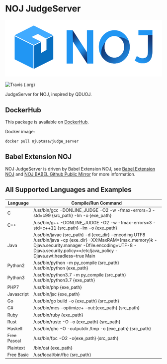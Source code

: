 # NOJ JudgeServer
![NOJ JudgeServer](noj_banner.png)

![Travis (.org)](https://img.shields.io/travis/NJUPTAAA/NOJ_JudgeServer.svg?style=flat-square)

JudgeServer for NOJ, inspired by QDUOJ.

## DockerHub

This package is available on [DockerHub](https://hub.docker.com/repository/docker/njuptaaa/judge_server).

Docker image:
```bash
docker pull njuptaaa/judge_server
```

## Babel Extension NOJ

NOJ JudgeServer is driven by Babel Extension NOJ, see [Babel Extension NOJ](https://github.com/ZsgsDesign/NOJ/tree/master/app/Babel/Extension/noj) and [NOJ BABEL Github Public Mirror](https://njuptaaa.github.io/babel/) for more information.

## All Supported Languages and Examples

|Language|Compile/Run Command|
|--------|-------------------|
|C|/usr/bin/gcc -DONLINE_JUDGE -O2 -w -fmax-errors=3 -std=c99 {src_path} -lm -o {exe_path}|
|C++|/usr/bin/g++ -DONLINE_JUDGE -O2 -w -fmax-errors=3 -std=c++11 {src_path} -lm -o {exe_path}|
|Java|/usr/bin/javac {src_path} -d {exe_dir} -encoding UTF8<br>/usr/bin/java -cp {exe_dir} -XX:MaxRAM={max_memory}k -Djava.security.manager -Dfile.encoding=UTF-8 -Djava.security.policy==/etc/java_policy -Djava.awt.headless=true Main|
|Python2|/usr/bin/python -m py_compile {src_path}<br>/usr/bin/python {exe_path}|
|Python3|/usr/bin/python3.7 -m py_compile {src_path}<br>/usr/bin/python3.7 {exe_path}|
|PHP7|/usr/bin/php {exe_path}|
|Javascript|/usr/bin/jsc {exe_path}|
|Go|/usr/bin/go build -o {exe_path} {src_path}|
|C#|/usr/bin/mcs -optimize+ -out:{exe_path} {src_path}|
|Ruby|/usr/bin/ruby {exe_path}|
|Rust|/usr/bin/rustc -O -o {exe_path} {src_path}|
|Haskell|/usr/bin/ghc -O -outputdir /tmp -o {exe_path} {src_path}|
|Free Pascal|/usr/bin/fpc -O2 -o{exe_path} {src_path}|
|Plaintext|/bin/cat {exe_path}|
|Free Basic|/usr/local/bin/fbc {src_path}|
